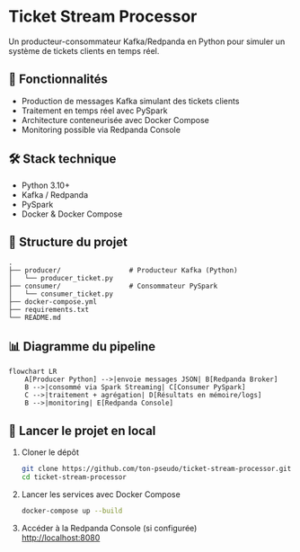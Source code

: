 # Ticket Stream Processor

Un producteur-consommateur Kafka/Redpanda en Python pour simuler un système de tickets clients en temps réel.

## 🚀 Fonctionnalités

- Production de messages Kafka simulant des tickets clients
- Traitement en temps réel avec PySpark
- Architecture conteneurisée avec Docker Compose
- Monitoring possible via Redpanda Console 

## 🛠️ Stack technique

- Python 3.10+
- Kafka / Redpanda
- PySpark
- Docker & Docker Compose

## 📁 Structure du projet

```
.
├── producer/                 # Producteur Kafka (Python)
│   └── producer_ticket.py
├── consumer/                 # Consommateur PySpark
│   └── consumer_ticket.py
├── docker-compose.yml
├── requirements.txt
└── README.md
```
## 📊 Diagramme du pipeline

```mermaid
flowchart LR
    A[Producer Python] -->|envoie messages JSON| B[Redpanda Broker]
    B -->|consommé via Spark Streaming| C[Consumer PySpark]
    C -->|traitement + agrégation| D[Résultats en mémoire/logs]
    B -->|monitoring| E[Redpanda Console]
```

## 🧪 Lancer le projet en local

1. Cloner le dépôt  
   ```bash
   git clone https://github.com/ton-pseudo/ticket-stream-processor.git
   cd ticket-stream-processor
   ```

2. Lancer les services avec Docker Compose  
   ```bash
   docker-compose up --build
   ```

3. Accéder à la Redpanda Console (si configurée)  
   [http://localhost:8080](http://localhost:8080)


